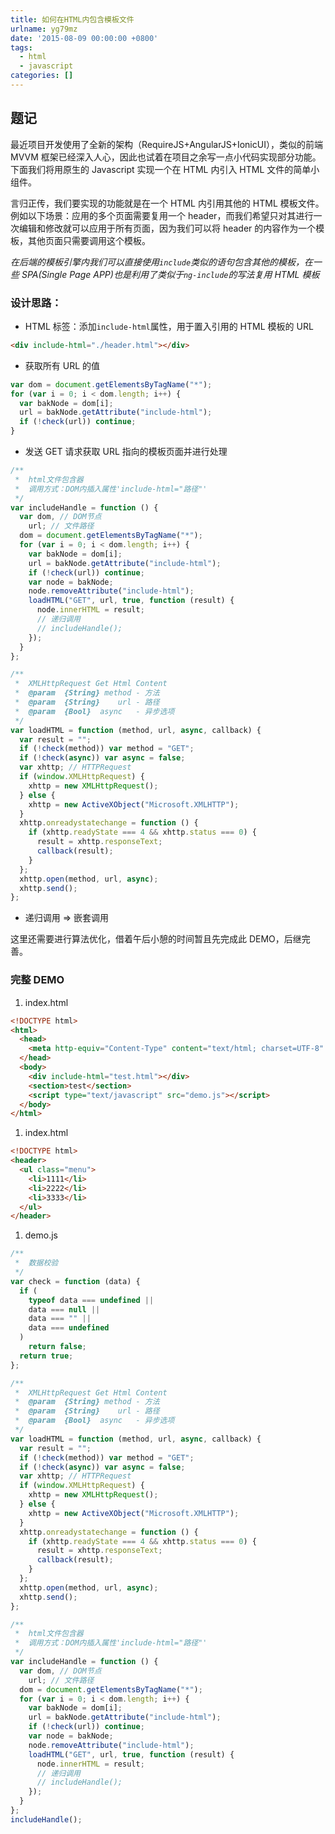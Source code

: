 ```yaml
---
title: 如何在HTML内包含模板文件
urlname: yg79mz
date: '2015-08-09 00:00:00 +0800'
tags:
  - html
  - javascript
categories: []
---
```


## 题记

最近项目开发使用了全新的架构（RequireJS+AngularJS+IonicUI），类似的前端 MVVM 框架已经深入人心，因此也试着在项目之余写一点小代码实现部分功能。下面我们将用原生的 Javascript 实现一个在 HTML 内引入 HTML 文件的简单小组件。

言归正传，我们要实现的功能就是在一个 HTML 内引用其他的 HTML 模板文件。例如以下场景：应用的多个页面需要复用一个 header，而我们希望只对其进行一次编辑和修改就可以应用于所有页面，因为我们可以将 header 的内容作为一个模板，其他页面只需要调用这个模板。

<!-- more -->

_在后端的模板引擎内我们可以直接使用`include`类似的语句包含其他的模板，在一些 SPA(Single Page APP)也是利用了类似于`ng-include`的写法复用 HTML 模板_

### 设计思路：

- HTML 标签：添加`include-html`属性，用于置入引用的 HTML 模板的 URL

```html
<div include-html="./header.html"></div>
```

- 获取所有 URL 的值

```javascript
var dom = document.getElementsByTagName("*");
for (var i = 0; i < dom.length; i++) {
  var bakNode = dom[i];
  url = bakNode.getAttribute("include-html");
  if (!check(url)) continue;
}
```

- 发送 GET 请求获取 URL 指向的模板页面并进行处理

```javascript
/**
 *	html文件包含器
 *	调用方式：DOM内插入属性'include-html="路径"'
 */
var includeHandle = function () {
  var dom, // DOM节点
    url; // 文件路径
  dom = document.getElementsByTagName("*");
  for (var i = 0; i < dom.length; i++) {
    var bakNode = dom[i];
    url = bakNode.getAttribute("include-html");
    if (!check(url)) continue;
    var node = bakNode;
    node.removeAttribute("include-html");
    loadHTML("GET", url, true, function (result) {
      node.innerHTML = result;
      // 递归调用
      // includeHandle();
    });
  }
};

/**
 *	XMLHttpRequest Get Html Content
 *	@param	{String} method - 方法
 *	@param	{String}	url	- 路径
 *	@param	{Bool}	async	- 异步选项
 */
var loadHTML = function (method, url, async, callback) {
  var result = "";
  if (!check(method)) var method = "GET";
  if (!check(async)) var async = false;
  var xhttp; // HTTPRequest
  if (window.XMLHttpRequest) {
    xhttp = new XMLHttpRequest();
  } else {
    xhttp = new ActiveXObject("Microsoft.XMLHTTP");
  }
  xhttp.onreadystatechange = function () {
    if (xhttp.readyState === 4 && xhttp.status === 0) {
      result = xhttp.responseText;
      callback(result);
    }
  };
  xhttp.open(method, url, async);
  xhttp.send();
};
```

- 递归调用 => 嵌套调用

这里还需要进行算法优化，借着午后小憩的时间暂且先完成此 DEMO，后继完善。

### 完整 DEMO

1. index.html

```html
<!DOCTYPE html>
<html>
  <head>
    <meta http-equiv="Content-Type" content="text/html; charset=UTF-8" />
  </head>
  <body>
    <div include-html="test.html"></div>
    <section>test</section>
    <script type="text/javascript" src="demo.js"></script>
  </body>
</html>
```

1. index.html

```html
<!DOCTYPE html>
<header>
  <ul class="menu">
    <li>1111</li>
    <li>2222</li>
    <li>3333</li>
  </ul>
</header>
```

1. demo.js

```javascript
/**
 *  数据校验
 */
var check = function (data) {
  if (
    typeof data === undefined ||
    data === null ||
    data === "" ||
    data === undefined
  )
    return false;
  return true;
};

/**
 *	XMLHttpRequest Get Html Content
 *	@param	{String} method - 方法
 *	@param	{String}	url	- 路径
 *	@param	{Bool}	async	- 异步选项
 */
var loadHTML = function (method, url, async, callback) {
  var result = "";
  if (!check(method)) var method = "GET";
  if (!check(async)) var async = false;
  var xhttp; // HTTPRequest
  if (window.XMLHttpRequest) {
    xhttp = new XMLHttpRequest();
  } else {
    xhttp = new ActiveXObject("Microsoft.XMLHTTP");
  }
  xhttp.onreadystatechange = function () {
    if (xhttp.readyState === 4 && xhttp.status === 0) {
      result = xhttp.responseText;
      callback(result);
    }
  };
  xhttp.open(method, url, async);
  xhttp.send();
};

/**
 *	html文件包含器
 *	调用方式：DOM内插入属性'include-html="路径"'
 */
var includeHandle = function () {
  var dom, // DOM节点
    url; // 文件路径
  dom = document.getElementsByTagName("*");
  for (var i = 0; i < dom.length; i++) {
    var bakNode = dom[i];
    url = bakNode.getAttribute("include-html");
    if (!check(url)) continue;
    var node = bakNode;
    node.removeAttribute("include-html");
    loadHTML("GET", url, true, function (result) {
      node.innerHTML = result;
      // 递归调用
      // includeHandle();
    });
  }
};
includeHandle();
```
